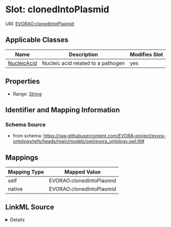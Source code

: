 

# Slot: clonedIntoPlasmid



URI: [EVORAO:clonedIntoPlasmid](https://raw.githubusercontent.com/EVORA-project/evora-ontology/refs/heads/main/models/owl/evora_ontology.owl.ttl#clonedIntoPlasmid)



<!-- no inheritance hierarchy -->





## Applicable Classes

| Name | Description | Modifies Slot |
| --- | --- | --- |
| [NucleicAcid](NucleicAcid.md) | Nucleic acid related to a pathogen |  yes  |







## Properties

* Range: [String](String.md)





## Identifier and Mapping Information







### Schema Source


* from schema: https://raw.githubusercontent.com/EVORA-project/evora-ontology/refs/heads/main/models/owl/evora_ontology.owl.ttl#




## Mappings

| Mapping Type | Mapped Value |
| ---  | ---  |
| self | EVORAO:clonedIntoPlasmid |
| native | EVORAO:clonedIntoPlasmid |




## LinkML Source

<details>
```yaml
name: clonedIntoPlasmid
from_schema: https://raw.githubusercontent.com/EVORA-project/evora-ontology/refs/heads/main/models/owl/evora_ontology.owl.ttl#
rank: 1000
alias: clonedIntoPlasmid
domain_of:
- Nucleic Acid
range: string

```
</details>